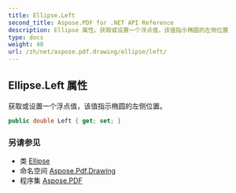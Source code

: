 ```yaml
---
title: Ellipse.Left
second_title: Aspose.PDF for .NET API Reference
description: Ellipse 属性。获取或设置一个浮点值，该值指示椭圆的左侧位置
type: docs
weight: 40
url: /zh/net/aspose.pdf.drawing/ellipse/left/
---
```

## Ellipse.Left 属性

获取或设置一个浮点值，该值指示椭圆的左侧位置。

```csharp
public double Left { get; set; }
```

### 另请参见

* 类 [Ellipse](../)
* 命名空间 [Aspose.Pdf.Drawing](../../../aspose.pdf.drawing/)
* 程序集 [Aspose.PDF](../../../)